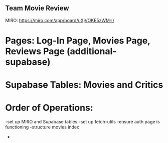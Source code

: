 ## Team Movie Review

MIRO: https://miro.com/app/board/uXjVOKE5zWM=/

# Pages: Log-In Page, Movies Page, Reviews Page (additional- supabase)

# Supabase Tables: Movies and Critics

# Order of Operations:

-set up MIRO and Supabase tables
-set up fetch-utils
-ensure auth page is functioning
-structure movies index

-

